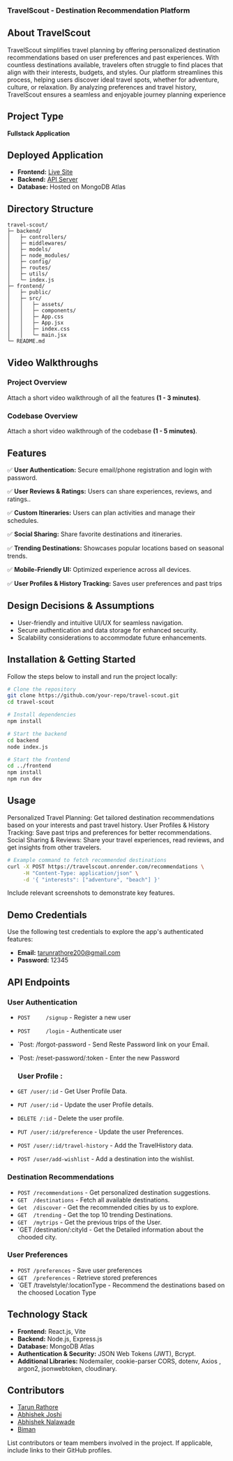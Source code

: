### TravelScout - Destination Recommendation Platform

## About TravelScout

TravelScout simplifies travel planning by offering personalized destination recommendations based on user preferences and past experiences. With countless destinations available, travelers often struggle to find places that align with their interests, budgets, and styles. Our platform streamlines this process, helping users discover ideal travel spots, whether for adventure, culture, or relaxation. By analyzing preferences and travel history, TravelScout ensures a seamless and enjoyable journey planning experience


## Project Type

**Fullstack Application**

## Deployed Application

- **Frontend:** [Live Site](https://deployed-site.whatever)
- **Backend:** [API Server](https://travelscout.onrender.com)
- **Database:** Hosted on MongoDB Atlas

## Directory Structure

```
travel-scout/
├─ backend/
│   ├─ controllers/
│   ├─ middlewares/
│   ├─ models/
│   ├─ node_modules/
│   ├─ config/
│   ├─ routes/
│   ├─ utils/
│   └─ index.js
├─ frontend/
│   ├─ public/
│   ├─ src/
│   │   ├─ assets/
│   │   ├─ components/
│   │   ├─ App.css
│   │   ├─ App.jsx
│   │   ├─ index.css
│   │   └─ main.jsx
└─ README.md
```

## Video Walkthroughs

### Project Overview

Attach a short video walkthrough of all the features **(1 - 3 minutes)**.

### Codebase Overview

Attach a short video walkthrough of the codebase **(1 - 5 minutes)**.

## Features

✅ **User Authentication:** Secure email/phone registration and login with password.

✅ **User Reviews & Ratings:** Users can share experiences, reviews, and ratings..

✅ **Custom Itineraries:** Users can plan activities and manage their schedules.

✅ **Social Sharing:** Share favorite destinations and itineraries.

✅ **Trending Destinations:** Showcases popular locations based on seasonal trends.

✅ **Mobile-Friendly UI:** Optimized experience across all devices.

✅ **User Profiles & History Tracking:** Saves user preferences and past trips




## Design Decisions & Assumptions

- User-friendly and intuitive UI/UX for seamless navigation.
- Secure authentication and data storage for enhanced security.
- Scalability considerations to accommodate future enhancements.

## Installation & Getting Started

Follow the steps below to install and run the project locally:

```bash
# Clone the repository
git clone https://github.com/your-repo/travel-scout.git
cd travel-scout

# Install dependencies
npm install

# Start the backend
cd backend
node index.js

# Start the frontend
cd ../frontend
npm install
npm run dev
```

## Usage

Personalized Travel Planning: Get tailored destination recommendations based on your interests and past travel history.
User Profiles & History Tracking: Save past trips and preferences for better recommendations.
Social Sharing & Reviews: Share your travel experiences, read reviews, and get insights from other travelers.

```bash
# Example command to fetch recommended destinations
curl -X POST https://travelscout.onrender.com/recommendations \
     -H "Content-Type: application/json" \
     -d '{ "interests": ["adventure", "beach"] }'
```

Include relevant screenshots to demonstrate key features.

## Demo Credentials

Use the following test credentials to explore the app's authenticated features:

- **Email:** tarunrathore200@gmail.com
- **Password:** 12345

## API Endpoints

### User Authentication

- `POST     /signup`                    -  Register a new user
- `POST     /login`                     -  Authenticate user
- `Post:    /forgot-password            -  Send Reste Password link on your Email.
- `Post:    /reset-password/:token      -  Enter the new Password

  ### User Profile :

- `GET /user/:id`                 -  Get User Profile Data.
- `PUT /user/:id`                 -  Update the user Profile details.
- `DELETE /:id`                      -  Delete the user profile.
- `PUT /user/:id/preference`       -  Update the user Preferences.
- `POST /user/:id/travel-history`  -  Add the TravelHistory data.
- `POST /user/add-wishlist`        -  Add a destination into the wishlist.
  
### Destination Recommendations

- `POST /recommendations`     -  Get personalized destination suggestions.
- `GET  /destinations`        -  Fetch all available destinations.
- `Get  /discover`            -  Get the recommended cities by us to explore.
- `GET  /trending`            -  Get the top 10 trending Destinations.
- `GET  /mytrips`             -  Get the previous trips of the User.
- `GET  /destination/:cityId  -  Get the Detailed information about the chooded city.
 
### User Preferences

- `POST /preferences`               - Save user preferences
- `GET  /preferences`               - Retrieve stored preferences
- `GET  /travelstyle/:locationType  - Recommend the destinations based on the choosed Location Type

## Technology Stack

- **Frontend:** React.js, Vite
- **Backend:** Node.js, Express.js
- **Database:** MongoDB Atlas 
- **Authentication & Security:** JSON Web Tokens (JWT), Bcrypt.
- **Additional Libraries:** Nodemailer, cookie-parser CORS, dotenv, Axios , argon2, jsonwebtoken, cloudinary.

## Contributors

- [Tarun Rathore](https://github.com/taruncodex)
- [Abhishek Joshi](https://github.com/abhishekjoshi1998)
- [Abhishek Nalawade](https://github.com/AbhiNalawade09)
- [Biman](https://github.com/Biman721443)

List contributors or team members involved in the project. If applicable, include links to their GitHub profiles.
